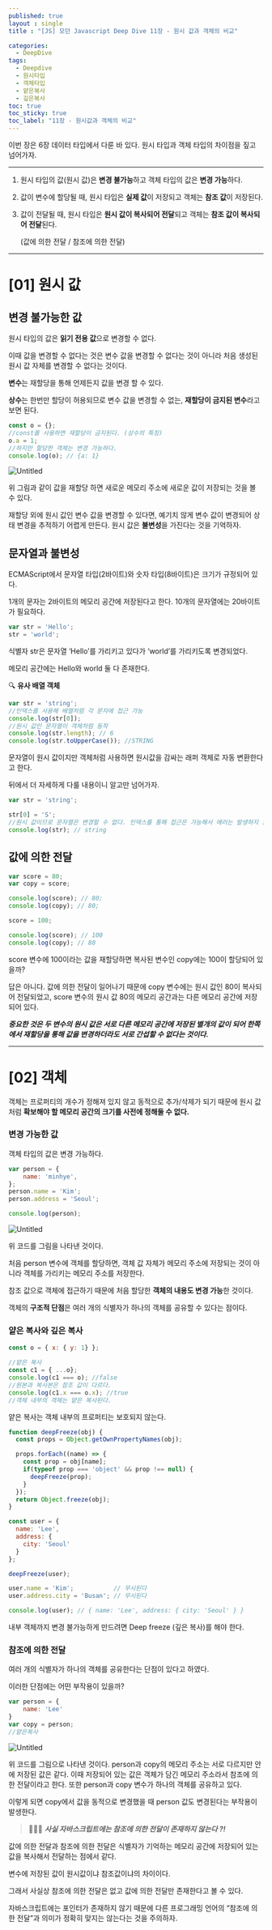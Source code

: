 ```yaml
---
published: true
layout : single
title : "[JS] 모던 Javascript Deep Dive 11장 - 원시 값과 객체의 비교"

categories:
  - DeepDive
tags:
  - Deepdive
  - 원시타입
  - 객체타입
  - 얕은복사
  - 깊은복사
toc: true
toc_sticky: true
toc_label: "11장 - 원시값과 객체의 비교"
---
```

이번 장은 6장 데이터 타입에서 다룬 바 있다. 원시 타입과 객체 타입의 차이점을 짚고 넘어가자.

---

1. 원시 타입의 값(원시 값)은 **변경 불가능**하고 객체 타입의 값은 **변경 가능**하다.
2. 값이 변수에 할당될 때, 원시 타입은 **실제 값**이 저장되고 객체는 **참조 값**이 저장된다.
3. 값이 전달될 때, 원시 타입은 **원시 값이 복사되어 전달**되고 객체는 **참조 값이 복사되어 전달**된다.
    
    (값에 의한 전달 / 참조에 의한 전달)
---

# [01] 원시 값

## 변경 불가능한 값

원시 타입의 값은 **읽기 전용 값**으로 변경할 수 없다. 

이때 값을 변경할 수 없다는 것은 변수 값을 변경할 수 없다는 것이 아니라 처음 생성된 원시 값 자체를 변경할 수 없다는 것이다.

**변수**는 재할당을 통해 언제든지 값을 변경 할 수 있다. 

**상수**는 한번만 할당이 허용되므로 변수 값을 변경할 수 없는, **재할당이 금지된 변수**라고 보면 된다.

```jsx
const o = {};
//const를 사용하면 재할당이 금지된다. (상수의 특징)
o.a = 1;
//하지만 할당한 객체는 변경 가능하다.
console.log(o); // {a: 1}
```

![Untitled](https://s3.us-west-2.amazonaws.com/secure.notion-static.com/78c8df33-0c2c-43f2-b0c5-3b8249b96db0/Untitled.png?X-Amz-Algorithm=AWS4-HMAC-SHA256&X-Amz-Content-Sha256=UNSIGNED-PAYLOAD&X-Amz-Credential=AKIAT73L2G45EIPT3X45%2F20220906%2Fus-west-2%2Fs3%2Faws4_request&X-Amz-Date=20220906T050407Z&X-Amz-Expires=86400&X-Amz-Signature=a3c38afe7b8ceb5063640845bf44a994c795d0be0a789dc547bd1301dcc74a88&X-Amz-SignedHeaders=host&response-content-disposition=filename%20%3D%22Untitled.png%22&x-id=GetObject)

위 그림과 같이 값을 재할당 하면 새로운 메모리 주소에 새로운 값이 저장되는 것을 볼 수 있다.

재할당 외에 원시 값인 변수 값을 변경할 수 있다면, 예기치 않게 변수 값이 변경되어 상태 변경을 추적하기 어렵게 만든다. 원시 값은 **불변성**을 가진다는 것을 기억하자.

## 문자열과 불변성

ECMAScript에서 문자열 타입(2바이트)와 숫자 타입(8바이트)은 크기가 규정되어 있다.

1개의 문자는 2바이트의 메모리 공간에 저장된다고 한다. 10개의 문자열에는 20바이트가 필요하다.

```jsx
var str = 'Hello';
str = 'world';
```

식별자 str은 문자열 ‘Hello’를 가리키고 있다가 ‘world’를 가리키도록 변경되었다. 

메모리 공간에는 Hello와 world 둘 다 존재한다.

🔍 **유사 배열 객체**

```jsx
var str = 'string';
//인덱스를 사용해 배열처럼 각 문자에 접근 가능
console.log(str[0]);
//원시 값인 문자열이 객체처럼 동작
console.log(str.length); // 6
console.log(str.toUpperCase()); //STRING
```

문자열이 원시 값이지만 객체처럼 사용하면 원시값을 감싸는 래퍼 객체로 자동 변환한다고 한다.

뒤에서 더 자세하게 다룰 내용이니 알고만 넘어가자.

```jsx
var str = 'string';

str[0] = 'S';
//원시 값이므로 문자열은 변경할 수 없다. 인덱스를 통해 접근은 가능해서 에러는 발생하지 않는다.
console.log(str); // string
```

## 값에 의한 전달

```jsx
var score = 80;
var copy = score;

console.log(score); // 80;
console.log(copy); // 80;

score = 100;

console.log(score); // 100
console.log(copy); // 80
```

score 변수에 100이라는 값을 재할당하면 복사된 변수인 copy에는 100이 할당되어 있을까?

답은 아니다. 값에 의한 전달이 일어나기 때문에 copy 변수에는 원시 값인 80이 복사되어 전달되었고, score 변수의 원시 값 80의 메모리 공간과는 다른 메모리 공간에 저장되어 있다.

***중요한 것은 두 변수의 원시 값은 서로 다른 메모리 공간에 저장된 별개의 값이 되어 한쪽에서 재할당을 통해 값을 변경하더라도 서로 간섭할 수 없다는 것이다.***

---
# [02] 객체

객체는 프로퍼티의 개수가 정해져 있지 않고 동적으로  추가/삭제가 되기 때문에 원시 값처럼 **확보해야 할 메모리 공간의 크기를 사전에 정해둘 수 없다.**

### 변경 가능한 값

객체 타입의 값은 변경 가능하다. 

```jsx
var person = {
	name: 'minhye',
};
person.name = 'Kim';
person.address = 'Seoul';

console.log(person);
```

![Untitled](https://s3.us-west-2.amazonaws.com/secure.notion-static.com/f20ab4c1-aa4b-4e3c-a611-878545a73aa6/Untitled.png?X-Amz-Algorithm=AWS4-HMAC-SHA256&X-Amz-Content-Sha256=UNSIGNED-PAYLOAD&X-Amz-Credential=AKIAT73L2G45EIPT3X45%2F20220906%2Fus-west-2%2Fs3%2Faws4_request&X-Amz-Date=20220906T050432Z&X-Amz-Expires=86400&X-Amz-Signature=fb9fef17c1faa10abc13d966bd9bc6ef63975b65dd981ea1b8331bcbeb43e01b&X-Amz-SignedHeaders=host&response-content-disposition=filename%20%3D%22Untitled.png%22&x-id=GetObject)

위 코드를 그림을 나타낸 것이다. 

처음 person 변수에 객체를 할당하면, 객체 값 자체가 메모리 주소에 저장되는 것이 아니라 객체를 가리키는 메모리 주소를 저장한다. 

참조 값으로 객체에 접근하기 때문에 처음 할당한 **객체의 내용도 변경 가능**한 것이다.

객체의 **구조적 단점**은 여러 개의 식별자가 하나의 객체를 공유할 수 있다는 점이다.

### 얕은 복사와 깊은 복사

```jsx
const o = { x: { y: 1} };

//얕은 복사
const c1 = { ...o};
console.log(c1 === o); //false
//원본과 복사본은 참조 값이 다르다.
console.log(c1.x === o.x); //true
//객체 내부의 객체는 얕은 복사된다.
```

얕은 복사는 객체 내부의 프로퍼티는 보호되지 않는다.

```jsx
function deepFreeze(obj) {
  const props = Object.getOwnPropertyNames(obj);

  props.forEach((name) => {
    const prop = obj[name];
    if(typeof prop === 'object' && prop !== null) {
      deepFreeze(prop);
    }
  });
  return Object.freeze(obj);
}

const user = {
  name: 'Lee',
  address: {
    city: 'Seoul'
  }
};

deepFreeze(user);

user.name = 'Kim';           // 무시된다
user.address.city = 'Busan'; // 무시된다

console.log(user); // { name: 'Lee', address: { city: 'Seoul' } }
```

내부 객체까지 변경 불가능하게 만드려면 Deep freeze (깊은 복사)를 해야 한다.

### 참조에 의한 전달

여러 개의 식별자가 하나의 객체를 공유한다는 단점이 있다고 하였다.

이러한 단점에는 어떤 부작용이 있을까?

```jsx
var person = {
	name: 'Lee'
}
var copy = person;
//얕은복사
```

![Untitled](https://s3.us-west-2.amazonaws.com/secure.notion-static.com/dd5e5e1b-ab70-4365-8d3d-c8d864c1d867/Untitled.png?X-Amz-Algorithm=AWS4-HMAC-SHA256&X-Amz-Content-Sha256=UNSIGNED-PAYLOAD&X-Amz-Credential=AKIAT73L2G45EIPT3X45%2F20220906%2Fus-west-2%2Fs3%2Faws4_request&X-Amz-Date=20220906T050455Z&X-Amz-Expires=86400&X-Amz-Signature=e50725aa8b3d8656a0afff572dd0c70fc5196ccd4a1233503a4bba2b855cbfd8&X-Amz-SignedHeaders=host&response-content-disposition=filename%20%3D%22Untitled.png%22&x-id=GetObject)

위 코드를 그림으로 나타낸 것이다. person과 copy의 메모리 주소는 서로 다르지만 안에 저장된 값은 같다. 이때 저장되어 있는 값은 객체가 담긴 메모리 주소라서 참조에 의한 전달이라고 한다. 또한 person과 copy 변수가 하나의 객체를 공유하고 있다.

이렇게 되면 copy에서 값을 동적으로 변경했을 때 person 값도 변경된다는 부작용이 발생한다.

> 💁🏻‍♀️ ***사실 자바스크립트에는 참조에 의한 전달이 존재하지 않는다 ?!***
> 

값에 의한 전달과 참조에 의한 전달은 식별자가 기억하는 메모리 공간에 저장되어 있는 값을 복사해서 전달하는 점에서 같다.

변수에 저장된 값이 원시값이냐 참조값이냐의 차이이다.

그래서 사실상 참조에 의한 전달은 없고 값에 의한 전달만 존재한다고 볼 수 있다.

자바스크립트에는 포인터가 존재하지 않기 때문에 다른 프로그래밍 언어의 “참조에 의한 전달”과 의미가 정확히 맞지는 않는다는 것을 주의하자.